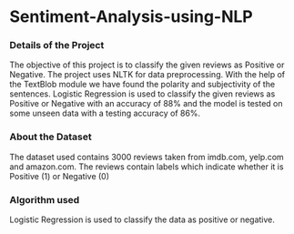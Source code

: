 # Sentiment-Analysis-using-NLP

### Details of the Project
The objective of this project is to classify the given reviews as  Positive or Negative. The project uses NLTK for data preprocessing. With the help of the TextBlob module we have found the polarity and subjectivity of the sentences. Logistic Regression is used to classify the given reviews as Positive or Negative with an accuracy of 88% and the model is tested on some unseen data with a testing accuracy of 86%.

### About the Dataset
The dataset used contains 3000 reviews taken from imdb.com, yelp.com and amazon.com. The reviews contain labels which indicate whether it is Positive (1) or Negative (0)

### Algorithm used
Logistic Regression is used to classify the data as positive or negative.

